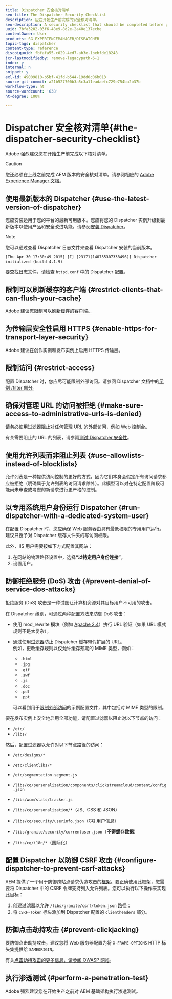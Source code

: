 ```yaml
---
title: Dispatcher 安全核对清单
seo-title: The Dispatcher Security Checklist
description: 应在开始生产前完成的安全核对清单。
seo-description: A security checklist that should be completed before going on production.
uuid: 7bfa3202-03f6-48e9-8d2e-2a40e137ecbe
contentOwner: User
products: SG_EXPERIENCEMANAGER/DISPATCHER
topic-tags: dispatcher
content-type: reference
discoiquuid: fbfafa55-c029-4ed7-ab3e-1bebfde18248
jcr-lastmodifiedby: remove-legacypath-6-1
index: y
internal: n
snippet: y
exl-id: 49009810-b5bf-41fd-b544-19dd0c06b013
source-git-commit: a21b527700b3a5c3a11eadaefc729e754ba2b37b
workflow-type: ht
source-wordcount: '638'
ht-degree: 100%

---
```


# Dispatcher 安全核对清单{#the-dispatcher-security-checklist}

<!-- 

Comment Type: remark
Last Modified By: unknown unknown (ims-author-00AF43764F54BE740A490D44@AdobeID)
Last Modified Date: 2015-06-05T05:14:35.365-0400

<p>Food for thought listed on <a href="https://jira.corp.adobe.com/browse/DOC-5649">DOC-5649</a>. To be considered while proof-reading.</p> 
<p> </p>

 -->

Adobe 强烈建议您在开始生产前完成以下核对清单。

>[!CAUTION]
>
>您还必须在上线之前完成 AEM 版本的安全核对清单。请参阅相应的 [Adobe Experience Manager 文档](https://helpx.adobe.com/experience-manager/6-5/sites/administering/using/security-checklist.html)。

## 使用最新版本的 Dispatcher {#use-the-latest-version-of-dispatcher}

您应安装适用于您的平台的最新可用版本。您应将您的 Dispatcher 实例升级到最新版本以使用产品和安全改进功能。请参阅[安装 Dispatcher](dispatcher-install.md)。

>[!NOTE]
>
>您可以通过查看 Dispatcher 日志文件来查看 Dispatcher 安装的当前版本。
>
>`[Thu Apr 30 17:30:49 2015] [I] [23171(140735307338496)] Dispatcher initialized (build 4.1.9)`
>
>要查找日志文件，请检查 `httpd.conf` 中的 Dispatcher 配置。

## 限制可以刷新缓存的客户端 {#restrict-clients-that-can-flush-your-cache}

Adobe 建议您[限制可以刷新缓存的客户端。](dispatcher-configuration.md#limiting-the-clients-that-can-flush-the-cache)

## 为传输层安全性启用 HTTPS {#enable-https-for-transport-layer-security}

Adobe 建议在创作实例和发布实例上启用 HTTPS 传输层。

<!-- 

Comment Type: remark
Last Modified By: unknown unknown (ims-author-00AF43764F54BE740A490D44@AdobeID)
Last Modified Date: 2015-06-26T04:41:28.841-0400

<p>Recommended to have SSL termination, front end SSL.</p> 
<p>Question is do we want to have SSL communication between dispatcher and AEM instances (publish and/or author).</p> 
<p>We might want to have two items:</p> 
<ul> 
 <li>MUST HTTPS clients -&gt; dispatcher / load balancer</li> 
 <li>NICE load balancer -&gt; dispatcher<br /> </li> 
 <li>NICE dispatcher -&gt; instances if sensitive information such as credit cards / or infrastructure requirements such as DMZ</li> 
</ul>

 -->

## 限制访问 {#restrict-access}

配置 Dispatcher 时，您应尽可能限制外部访问。请参阅 Dispatcher 文档中的[示例 /filter 部分](dispatcher-configuration.md#main-pars_184_1_title)。

## 确保对管理 URL 的访问被拒绝 {#make-sure-access-to-administrative-urls-is-denied}

请务必使用过滤器阻止对任何管理 URL 的外部访问，例如 Web 控制台。

有关需要阻止的 URL 的列表，请参阅[测试 Dispatcher 安全性](dispatcher-configuration.md#testing-dispatcher-security)。

## 使用允许列表而非阻止列表 {#use-allowlists-instead-of-blocklists}

允许列表是一种提供访问控制的更好的方式，因为它们本身会假定所有访问请求都应被拒绝（明确属于允许列表的访问请求除外）。此模型可以对在特定配置阶段可能尚未审查或考虑的新请求进行更严格的控制。

## 以专用系统用户身份运行 Dispatcher {#run-dispatcher-with-a-dedicated-system-user}

在配置 Dispatcher 时，您应确保 Web 服务器由具有最低权限的专用用户运行。建议只授予对 Dispatcher 缓存文件夹的写访问权限。

此外，IIS 用户需要按如下方式配置其网站：

1. 在网站的物理路径设置中，选择&#x200B;**“以特定用户身份连接”**。
1. 设置用户。

## 防御拒绝服务 (DoS) 攻击 {#prevent-denial-of-service-dos-attacks}

拒绝服务 (DoS) 攻击是一种试图让计算机资源对其目标用户不可用的攻击。

在 Dispatcher 级别，可通过两种配置方法来防御 DoS 攻击：[](https://docs.adobe.com/content/docs/en/dispatcher.html#/filter (过滤器))

* 使用 mod_rewrite 模块（例如 [Apache 2.4](https://httpd.apache.org/docs/2.4/mod/mod_rewrite.html)）执行 URL 验证（如果 URL 模式规则不是太复杂）。

* 通过使用[过滤器](dispatcher-configuration.md#configuring-access-to-conten-tfilter)防止 Dispatcher 缓存带假扩展的 URL。\
   例如，更改缓存规则以仅允许缓存预期的 MIME 类型，例如：

   * `.html`
   * `.jpg`
   * `.gif`
   * `.swf`
   * `.js`
   * `.doc`
   * `.pdf`
   * `.ppt`

   可以看到用于[限制外部访问](#restrict-access)的示例配置文件，其中包括对 MIME 类型的限制。

要在发布实例上安全地启用全部功能，请配置过滤器以阻止对以下节点的访问：

* `/etc/`
* `/libs/`

然后，配置过滤器以允许对以下节点路径的访问：

* `/etc/designs/*`
* `/etc/clientlibs/*`
* `/etc/segmentation.segment.js`
* `/libs/cq/personalization/components/clickstreamcloud/content/config.json`
* `/libs/wcm/stats/tracker.js`
* `/libs/cq/personalization/*`（JS、CSS 和 JSON）
* `/libs/cq/security/userinfo.json`（CQ 用户信息）
* `/libs/granite/security/currentuser.json`（**不得缓存数据**）

* `/libs/cq/i18n/*`（国际化）

<!-- 

Comment Type: remark
Last Modified By: unknown unknown (ims-author-00AF43764F54BE740A490D44@AdobeID)
Last Modified Date: 2015-06-26T04:38:17.016-0400

<p>We need to highlight whether a path applies to all versions or specific ones.<br /> </p>

 -->

## 配置 Dispatcher 以防御 CSRF 攻击 {#configure-dispatcher-to-prevent-csrf-attacks}

AEM 提供了一个用于防御跨站点请求伪造攻击的[框架](https://helpx.adobe.com/experience-manager/6-3/sites/administering/using/security-checklist.html#verification-steps)。要正确使用此框架，您需要将 Dispatcher 中的 CSRF 令牌支持列入允许列表。您可以执行以下操作来实现此目标：

1. 创建过滤器以允许 `/libs/granite/csrf/token.json` 路径；
1. 将 `CSRF-Token` 标头添加到 Dispatcher 配置的 `clientheaders` 部分。

## 防御点击劫持攻击 {#prevent-clickjacking}

要防御点击劫持攻击，建议您将 Web 服务器配置为将 `X-FRAME-OPTIONS` HTTP 标头集提供给 `SAMEORIGIN`。

有关[点击劫持攻击的更多信息，请参阅 OWASP 网站](https://www.owasp.org/index.php/Clickjacking)。

## 执行渗透测试 {#perform-a-penetration-test}

Adobe 强烈建议您在开始生产之前对 AEM 基础架构执行渗透测试。
